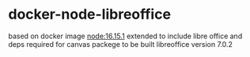 # docker-node-libreoffice
based on docker image [node:16.15.1](https://hub.docker.com/_/node)
extended to include libre office and deps required for canvas packege to be built
libreoffice version 7.0.2
